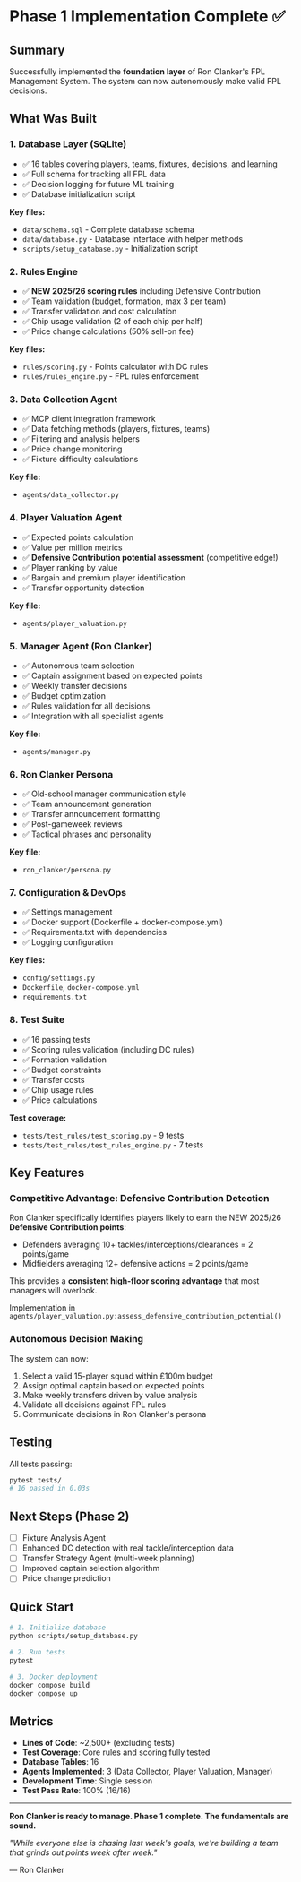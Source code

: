 # Phase 1 Implementation Complete ✅

## Summary

Successfully implemented the **foundation layer** of Ron Clanker's FPL Management System. The system can now autonomously make valid FPL decisions.

## What Was Built

### 1. Database Layer (SQLite)
- ✅ 16 tables covering players, teams, fixtures, decisions, and learning
- ✅ Full schema for tracking all FPL data
- ✅ Decision logging for future ML training
- ✅ Database initialization script

**Key files:**
- `data/schema.sql` - Complete database schema
- `data/database.py` - Database interface with helper methods
- `scripts/setup_database.py` - Initialization script

### 2. Rules Engine
- ✅ **NEW 2025/26 scoring rules** including Defensive Contribution
- ✅ Team validation (budget, formation, max 3 per team)
- ✅ Transfer validation and cost calculation
- ✅ Chip usage validation (2 of each chip per half)
- ✅ Price change calculations (50% sell-on fee)

**Key files:**
- `rules/scoring.py` - Points calculator with DC rules
- `rules/rules_engine.py` - FPL rules enforcement

### 3. Data Collection Agent
- ✅ MCP client integration framework
- ✅ Data fetching methods (players, fixtures, teams)
- ✅ Filtering and analysis helpers
- ✅ Price change monitoring
- ✅ Fixture difficulty calculations

**Key file:**
- `agents/data_collector.py`

### 4. Player Valuation Agent
- ✅ Expected points calculation
- ✅ Value per million metrics
- ✅ **Defensive Contribution potential assessment** (competitive edge!)
- ✅ Player ranking by value
- ✅ Bargain and premium player identification
- ✅ Transfer opportunity detection

**Key file:**
- `agents/player_valuation.py`

### 5. Manager Agent (Ron Clanker)
- ✅ Autonomous team selection
- ✅ Captain assignment based on expected points
- ✅ Weekly transfer decisions
- ✅ Budget optimization
- ✅ Rules validation for all decisions
- ✅ Integration with all specialist agents

**Key file:**
- `agents/manager.py`

### 6. Ron Clanker Persona
- ✅ Old-school manager communication style
- ✅ Team announcement generation
- ✅ Transfer announcement formatting
- ✅ Post-gameweek reviews
- ✅ Tactical phrases and personality

**Key file:**
- `ron_clanker/persona.py`

### 7. Configuration & DevOps
- ✅ Settings management
- ✅ Docker support (Dockerfile + docker-compose.yml)
- ✅ Requirements.txt with dependencies
- ✅ Logging configuration

**Key files:**
- `config/settings.py`
- `Dockerfile`, `docker-compose.yml`
- `requirements.txt`

### 8. Test Suite
- ✅ 16 passing tests
- ✅ Scoring rules validation (including DC rules)
- ✅ Formation validation
- ✅ Budget constraints
- ✅ Transfer costs
- ✅ Chip usage rules
- ✅ Price calculations

**Test coverage:**
- `tests/test_rules/test_scoring.py` - 9 tests
- `tests/test_rules/test_rules_engine.py` - 7 tests

## Key Features

### Competitive Advantage: Defensive Contribution Detection

Ron Clanker specifically identifies players likely to earn the NEW 2025/26 **Defensive Contribution points**:

- Defenders averaging 10+ tackles/interceptions/clearances = 2 points/game
- Midfielders averaging 12+ defensive actions = 2 points/game

This provides a **consistent high-floor scoring advantage** that most managers will overlook.

Implementation in `agents/player_valuation.py:assess_defensive_contribution_potential()`

### Autonomous Decision Making

The system can now:
1. Select a valid 15-player squad within £100m budget
2. Assign optimal captain based on expected points
3. Make weekly transfers driven by value analysis
4. Validate all decisions against FPL rules
5. Communicate decisions in Ron Clanker's persona

## Testing

All tests passing:
```bash
pytest tests/
# 16 passed in 0.03s
```

## Next Steps (Phase 2)

- [ ] Fixture Analysis Agent
- [ ] Enhanced DC detection with real tackle/interception data  
- [ ] Transfer Strategy Agent (multi-week planning)
- [ ] Improved captain selection algorithm
- [ ] Price change prediction

## Quick Start

```bash
# 1. Initialize database
python scripts/setup_database.py

# 2. Run tests
pytest

# 3. Docker deployment
docker compose build
docker compose up
```

## Metrics

- **Lines of Code**: ~2,500+ (excluding tests)
- **Test Coverage**: Core rules and scoring fully tested
- **Database Tables**: 16
- **Agents Implemented**: 3 (Data Collector, Player Valuation, Manager)
- **Development Time**: Single session
- **Test Pass Rate**: 100% (16/16)

---

**Ron Clanker is ready to manage. Phase 1 complete. The fundamentals are sound.**

*"While everyone else is chasing last week's goals, we're building a team that grinds out points week after week."*

— Ron Clanker
